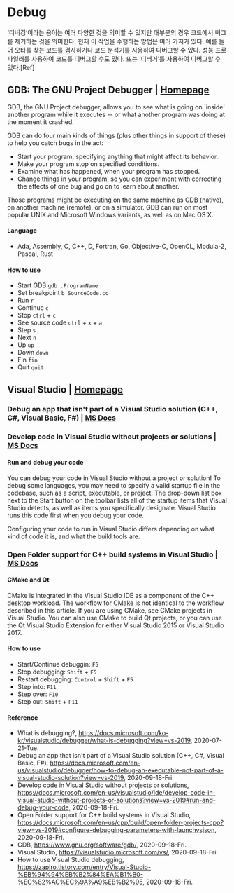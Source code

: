 # Debug
‘디버깅’이라는 용어는 여러 다양한 것을 의미할 수 있지만 대부분의 경우 코드에서 버그를 제거하는 것을 의미한다. 현재 이 작업을 수행하는 방법은 여러 가지가 있다. 예를 들어 오타를 찾는 코드를 검사하거나 코드 분석기를 사용하여 디버그할 수 있다. 성능 프로파일러를 사용하여 코드를 디버그할 수도 있다. 또는 ‘디버거’를 사용하여 디버그할 수 있다.[Ref]

## GDB: The GNU Project Debugger | [Homepage](https://www.gnu.org/software/gdb/)
GDB, the GNU Project debugger, allows you to see what is going on `inside' another program while it executes -- or what another program was doing at the moment it crashed.

GDB can do four main kinds of things (plus other things in support of these) to help you catch bugs in the act:
- Start your program, specifying anything that might affect its behavior.
- Make your program stop on specified conditions.
- Examine what has happened, when your program has stopped.
- Change things in your program, so you can experiment with correcting the effects of one bug and go on to learn about another.

Those programs might be executing on the same machine as GDB (native), on another machine (remote), or on a simulator. GDB can run on most popular UNIX and Microsoft Windows variants, as well as on Mac OS X.
#### Language
- Ada, Assembly, C, C++, D, Fortran, Go, Objective-C, OpenCL, Modula-2, Pascal, Rust
#### How to use
- Start GDB `gdb .ProgramName`
- Set breakpoint `b SourceCode.cc`
- Run `r`
- Continue `c`
- Stop `ctrl` + `c`
- See source code `ctrl` + `x` + `a`
- Step `s`
- Next `n`
- Up `up`
- Down `down`
- Fin `fin`
- Quit `quit`

## Visual Studio | [Homepage](https://visualstudio.microsoft.com/vs/)
### Debug an app that isn't part of a Visual Studio solution (C++, C#, Visual Basic, F#) | [MS Docs](https://docs.microsoft.com/en-us/visualstudio/debugger/how-to-debug-an-executable-not-part-of-a-visual-studio-solution?view=vs-2019)
### Develop code in Visual Studio without projects or solutions | [MS Docs](https://docs.microsoft.com/en-us/visualstudio/ide/develop-code-in-visual-studio-without-projects-or-solutions?view=vs-2019#run-and-debug-your-code)
#### Run and debug your code
You can debug your code in Visual Studio without a project or solution! To debug some languages, you may need to specify a valid startup file in the codebase, such as a script, executable, or project. The drop-down list box next to the Start button on the toolbar lists all of the startup items that Visual Studio detects, as well as items you specifically designate. Visual Studio runs this code first when you debug your code.

Configuring your code to run in Visual Studio differs depending on what kind of code it is, and what the build tools are.
### Open Folder support for C++ build systems in Visual Studio | [MS Docs](https://docs.microsoft.com/en-us/cpp/build/open-folder-projects-cpp?view=vs-2019#configure-debugging-parameters-with-launchvsjson)
#### CMake and Qt
CMake is integrated in the Visual Studio IDE as a component of the C++ desktop workload. The workflow for CMake is not identical to the workflow described in this article. If you are using CMake, see CMake projects in Visual Studio. You can also use CMake to build Qt projects, or you can use the Qt Visual Studio Extension for either Visual Studio 2015 or Visual Studio 2017.
#### How to use
- Start/Continue debuggin: `F5`
- Stop debugging: `Shift` + `F5`
- Restart debugging: `Control` + `Shift` + `F5`
- Step into: `F11`
- Step over: `F10`
- Step out: `Shift` + `F11`

#### Reference
- What is debugging?, https://docs.microsoft.com/ko-kr/visualstudio/debugger/what-is-debugging?view=vs-2019, 2020-07-21-Tue.
- Debug an app that isn't part of a Visual Studio solution (C++, C#, Visual Basic, F#), https://docs.microsoft.com/en-us/visualstudio/debugger/how-to-debug-an-executable-not-part-of-a-visual-studio-solution?view=vs-2019, 2020-09-18-Fri.
- Develop code in Visual Studio without projects or solutions, https://docs.microsoft.com/en-us/visualstudio/ide/develop-code-in-visual-studio-without-projects-or-solutions?view=vs-2019#run-and-debug-your-code, 2020-09-18-Fri.
- Open Folder support for C++ build systems in Visual Studio, https://docs.microsoft.com/en-us/cpp/build/open-folder-projects-cpp?view=vs-2019#configure-debugging-parameters-with-launchvsjson, 2020-09-18-Fri.
- GDB, https://www.gnu.org/software/gdb/, 2020-09-18-Fri.
- Visual Studio, https://visualstudio.microsoft.com/vs/, 2020-09-18-Fri.
- How to use Visual Studio debugging, https://zapiro.tistory.com/entry/Visual-Studio-%EB%94%94%EB%B2%84%EA%B1%B0-%EC%82%AC%EC%9A%A9%EB%B2%95, 2020-09-18-Fri.
